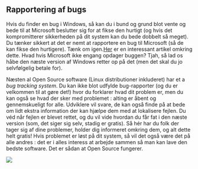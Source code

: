 <?php require("../../entete.php"); ?> <?php require("../../base.php"); ?> <?php require("../../fonctions.php"); ?>

<div id="corps">

<h2>Rapportering af bugs</h2>

<p>Hvis du finder en bug i Windows, så kan du i bund og grund blot vente og bede til at Microsoft beslutter sig for at fikse den hurtigt (og hvis det kompromitterer sikkerheden på dit system kan du bede dobbelt så meget). Du tænker sikkert at det er nemt at rapportere en bug til Microsoft (så de kan fikse den hurtigere). Tænk om igen.<a href="http://www.oreillynet.com/mac/blog/2002/06/mission_impossible_submitting.html">Her</a> er en interessant artikel omkring dette. Hvad hvis Microsoft ikke engang opdager buggen? Tjah, så lad os håbe den næste version af Windows retter op på det (men det skal du jo selvfølgelig betale for).</p>

<p>Næsten al Open Source software (Linux distributioner inkluderet) har et a <i>bug tracking system</i>. Du kan ikke blot udfylde bug-rapporter (og du er velkommen til at gøre det!) hvor du forklarer hvad dit problem er, men du kan også se hvad der sker med problemet : alting er åbent og gennemskueligt for alle. Udviklere vil svare, de kan også finde på at bede om lidt ekstra information der kan hjælpe dem med at lokalisere fejlen. Du véd når fejlen er blevet rettet, og du vil vide hvordan du får fat i den næste version (som, det siger sig selv, stadig er gratis). Så hér har du folk der tager sig af dine problemer, holder dig informeret omkring dem, og alt dette helt gratis! Hvis problemet er løst på dit system, så vil det også være det på alle andres : det er i alles interess at arbejde sammen så man kan lave den bedste software. Det er sådan at Open Source fungerer.</p>

<img src="Images/report_bugs_thumb.png" />

</div>


